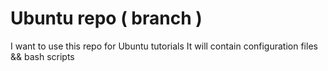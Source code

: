 Ubuntu repo ( branch )
==================================

I want to use this repo for Ubuntu tutorials
It will contain configuration files && bash scripts
